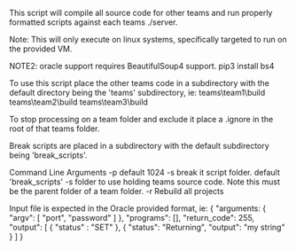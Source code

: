 This script will compile all source code for other teams and run properly formatted 
scripts against each teams ./server. 

Note: This will only execute on linux systems, specifically targeted to run on the provided VM. 

NOTE2: oracle support requires BeautifulSoup4 support.  pip3 install bs4

To use this script place the other teams code in a subdirectory with the default directory 
being the 'teams' subdirectory, ie:
teams\team1\build
teams\team2\build
teams\team3\build

To stop processing on a team folder and exclude it place a .ignore in the root of that teams folder.

Break scripts are placed in a subdirectory with the default subdirectory being 'break_scripts'. 

Command Line Arguments
-p default 1024
-s break it script folder. default 'break_scripts'
-s folder to use holding teams source code. Note this must be the parent folder of a team folder.
-r Rebuild all projects 

Input file is expected in the Oracle provided format, ie:
{
    "arguments: {
        "argv": [ "port", "password" ]
    },
    "programs": [],
    "return_code": 255,
    "output": [
        { "status" : "SET" },
        {
            "status": "Returning",
            "output": "my string"
        }
    ]
}


